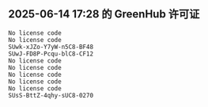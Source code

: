 ## 2025-06-14 17:28 的 GreenHub 许可证
```
No license code
No license code
SUwk-xJZo-Y7yW-n5C8-BF48
SUwJ-FD8P-Pcqu-blC8-CF12
No license code
No license code
No license code
No license code
No license code
SUsS-BttZ-4qhy-sUC8-0270
```
